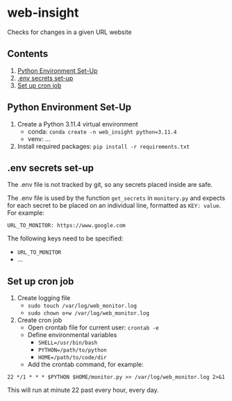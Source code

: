 # web-insight
Checks for changes in a given URL website

## Contents

1. [Python Environment Set-Up](#python-environment-set-up)
1. [.env secrets set-up](#env-secrets-set-up)
1. [Set up cron job](#set-up-cron-job)

## Python Environment Set-Up

1. Create a Python 3.11.4 virtual environment
    * conda: `conda create -n web_insight python=3.11.4`
    * venv: ...
1. Install required packages: `pip install -r requirements.txt`

## .env secrets set-up

The .env file is not tracked by git, so any secrets placed inside are safe.

The .env file is used by the function `get_secrets` in `monitory.py` and
expects for each secret to be placed on an individual line, formatted as 
`KEY: value`. For example:

```
URL_TO_MONITOR: https://www.google.com
```

The following keys need to be specified:

* `URL_TO_MONITOR`
* ...


## Set up cron job

1. Create logging file
    * `sudo touch /var/log/web_monitor.log`
    * `sudo chown o+w /var/log/web_monitor.log`
1. Create cron job
    * Open crontab file for current user: `crontab -e`
    * Define environmental variables
        * `SHELL=/usr/bin/bash`
        * `PYTHON=/path/to/python`
        * `HOME=/path/to/code/dir`
    * Add the crontab command, for example: 

`22 */1 * * * $PYTHON $HOME/monitor.py >> /var/log/web_monitor.log 2>&1`

This will run at minute 22 past every hour, every day.

